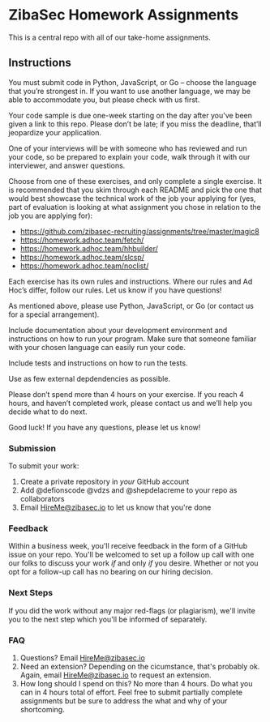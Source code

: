 # ZibaSec Homework Assignments

This is a central repo with all of our take-home assignments. 

## Instructions

You must submit code in Python, JavaScript, or Go – choose the language that you’re strongest in. If you want to use another language, we may be able to accommodate you, but please check with us first.

Your code sample is due one-week starting on the day after you've been given a link to this repo. Please don’t be late; if you miss the deadline, that’ll jeopardize your application.

One of your interviews will be with someone who has reviewed and run your code, so be prepared to explain your code, walk through it with our interviewer, and answer questions.

Choose from one of these exercises, and only complete a single exercise. It is recommended that you skim through each README and pick the one that would best showcase the technical work of the job your applying for (yes, part of evaluation is looking at what assignment you chose in relation to the job you are applying for):

* https://github.com/zibasec-recruiting/assignments/tree/master/magic8
* https://homework.adhoc.team/fetch/
* https://homework.adhoc.team/hhbuilder/
* https://homework.adhoc.team/slcsp/
* https://homework.adhoc.team/noclist/

Each exercise has its own rules and instructions. Where our rules and Ad Hoc’s differ, follow our rules. Let us know if you have questions!

As mentioned above, please use Python, JavaScript, or Go (or contact us for a special arrangement).

Include documentation about your development environment and instructions on how to run your program. Make sure that someone familiar with your chosen language can easily run your code.

Include tests and instructions on how to run the tests.

Use as few external depdendencies as possible.

Please don’t spend more than 4 hours on your exercise. If you reach 4 hours, and haven’t completed work, please contact us and we’ll help you decide what to do next.

Good luck! If you have any questions, please let us know!


### Submission

To submit your work:

1. Create a private repository in _your_ GitHub account
1. Add @defionscode @vdzs and @shepdelacreme to your repo as collaborators
1. Email HireMe@zibasec.io to let us know that you're done


### Feedback

Within a business week, you'll receive feedback in the form of a GitHub issue on your repo. You'll be welcomed to set up a follow up call with one our folks to discuss your work _if_ and only _if_ you desire. Whether or not you opt for a follow-up call has no bearing on our hiring decision.


### Next Steps

If you did the work without any major red-flags (or plagiarism), we'll invite you to the next step which you'll be informed of separately.


### FAQ

1. Questions? Email HireMe@zibasec.io
2. Need an extension? Depending on the cicumstance, that's probably ok. Again, email HireMe@zibasec.io to request an extension.
3. How long should I spend on this? No more than 4 hours. Do what you can in 4 hours total of effort. Feel free to submit partially complete assignments but be sure to address the what and why of your shortcoming.
